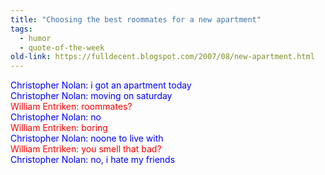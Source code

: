 ```yaml
---
title: "Choosing the best roommates for a new apartment"
tags: 
  - humor	
  - quote-of-the-week
old-link: https://fulldecent.blogspot.com/2007/08/new-apartment.html
---
```


<span style="color:blue">Christopher Nolan: i got an apartment today</span><br>
<span style="color:blue">Christopher Nolan: moving on saturday</span><br>
<span style="color:red">William Entriken: roommates?</span><br>
<span style="color:blue">Christopher Nolan: no</span><br>
<span style="color:red">William Entriken: boring</span><br>
<span style="color:blue">Christopher Nolan: noone to live with</span><br>
<span style="color:red">William Entriken: you smell that bad?</span><br>
<span style="color:blue">Christopher Nolan: no, i hate my friends</span>
